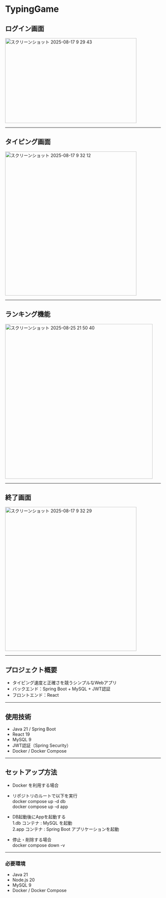 # TypingGame
## ログイン画面
<img width="425" height="275" alt="スクリーンショット 2025-08-17 9 29 43" src="https://github.com/user-attachments/assets/7acb7872-c442-4a2e-9dcd-26e78b4e716a" />

---

## タイピング画面
<img width="425" height="466" alt="スクリーンショット 2025-08-17 9 32 12" src="https://github.com/user-attachments/assets/5378fff6-1ac1-4753-bc5b-7cd905cfdd66" />

---

## ランキング機能
<img width="477" height="501" alt="スクリーンショット 2025-08-25 21 50 40" src="https://github.com/user-attachments/assets/6263ed29-ea0f-4621-a090-d6b7dbd79d05" />

---

## 終了画面
<img width="425" height="466" alt="スクリーンショット 2025-08-17 9 32 29" src="https://github.com/user-attachments/assets/930bc233-19d8-4c6f-8f67-40066791950d" />

---


## プロジェクト概要
- タイピング速度と正確さを競うシンプルなWebアプリ
- バックエンド：Spring Boot + MySQL + JWT認証
- フロントエンド：React

---

## 使用技術
- Java 21 / Spring Boot
- React 19
- MySQL 9
- JWT認証（Spring Security）
- Docker / Docker Compose

---

## セットアップ方法
- Docker を利用する場合

 - リポジトリのルートで以下を実行<br>
 docker compose up -d db<br>
 docker compose up -d app<br>
 - DB起動後にAppを起動する<br>
  1.db コンテナ : MySQL を起動<br>
  2.app コンテナ : Spring Boot アプリケーションを起動<br>

 - 停止・削除する場合<br>
  docker compose down -v<br>

---

### 必要環境
- Java 21
- Node.js 20
- MySQL 9
- Docker / Docker Compose
